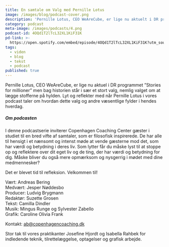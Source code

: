 ```yaml
---
title: En samtale om Valg med Pernille Lotus
image: /images/blog/podcast-cover.png
description: 'Pernille Lotus, CEO WeAreCube, er lige nu aktuelt i DR programmet "Stories for millioner" men bag historien står i sær et stort valg, nemlig valget om at lægge stofferne på hylden. Lyt og reflekter med når Pernille Lotus i vores podcast taler om hvordan dette valg og andre væsentlige fylder i hendes hverdag.'
category: podcast
meta-image: /images/podcasts/4.png
podcast-id: 4OQd1T2lTcL32XL1KiF31K
pd-link: >-
  https://open.spotify.com/embed/episode/4OQd1T2lTcL32XL1KiF31K?utm_source=generator
tags:
  - viden
  - blog
  - tekst
  - podcast
published: true
---
```

Pernille Lotus, CEO WeAreCube, er lige nu aktuel i DR programmet ”Stories for millioner” men bag historien står i sær et stort valg, nemlig valget om at lægge stofferne på hylden. Lyt og reflekter med når Pernille Lotus i vores podcast taler om hvordan dette valg og andre væsentlige fylder i hendes hverdag.

##### Om podcasten

I denne podcastserie inviterer Copenhagen Coaching Center gæster i studiet til en bred vifte af samtaler, som er filosofisk inspirerede. De har alle til hensigt i et nænsomt og intenst møde at vende gæsterne mod det, som har værdi og betydning i deres liv. Som lytter får du måske lyst til at stoppe op og reflektere over dit eget liv og de ting, der har værdi og betydning for dig. Måske bliver du også mere opmærksom og nysgerrig i mødet med dine medmennesker?

Det er blevet tid til refleksion. Velkommen til!

Vært: Andreas Bering<br>Medvært: Jesper Nøddesbo<br>Producer: Ludvig Brygmann<br>Redaktør: Suzette Grosen<br>Tekst: Camilla Dindler<br>Musik: Mingus Runge og Sylvester Zabello<br>Grafik: Caroline Olivia Frank

Kontakt: ab@copenhagencoaching.dk

Stor tak til vores praktikanter Josefine Hjordt og Isabella Rahbek for indledende teknik, tilrettelæggelse, optagelser og grafisk arbejde.